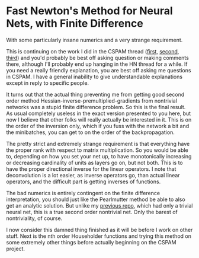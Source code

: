 Fast Newton's Method for Neural Nets, with Finite Difference
=====

With some particularly insane numerics and a very strange requirement.

This is continuing on the work I did in the CSPAM thread ([first](https://github.com/howonlee/bobdobbshess), [second](https://github.com/howonlee/bobdobbsnewton), [third](https://github.com/howonlee/twostrangethings)) and you'd probably be best off asking question or making comments there, although I'll probably end up hanging in the HN thread for a while. If you need a really friendly explanation, you are best off asking me questions in CSPAM. I have a general inability to give understandable explanations except in reply to specific people.

It turns out that the actual thing preventing me from getting good second order method Hessian-inverse-premultiplied-gradients from nontrivial networks was a stupid finite difference problem. So this is the final result. As usual completely useless in the exact version presented to you here, but now I believe that other folks will really actually be interested in it. This is on the order of the inversion only, which if you fuss with the network a bit and the minibatches, you can get to on the order of the backpropagation.

The pretty strict and extremely strange requirement is that everything have the proper rank with respect to matrix multiplication. So you would be able to, depending on how you set your net up, to have monotonically increasing or decreasing cardinality of units as layers go on, but not both. This is to have the proper directional inverse for the linear operators. I note that deconvolution is a lot easier, as inverse operators go, than actual linear operators, and the difficult part is getting inverses of functions.

The bad numerics is entirely contingent on the finite difference interpretation, you should just like the Pearlmutter method be able to also get an analytic solution. But unlike my [previous repo](https://github.com/howonlee/twostrangethings), which had only a trivial neural net, this is a true second order nontrivial net. Only the barest of nontriviality, of course.

I now consider this damned thing finished as it will be before I work on other stuff. Next is the nth order Householder functions and trying this method on some extremely other things before actually beginning on the CSPAM project.
